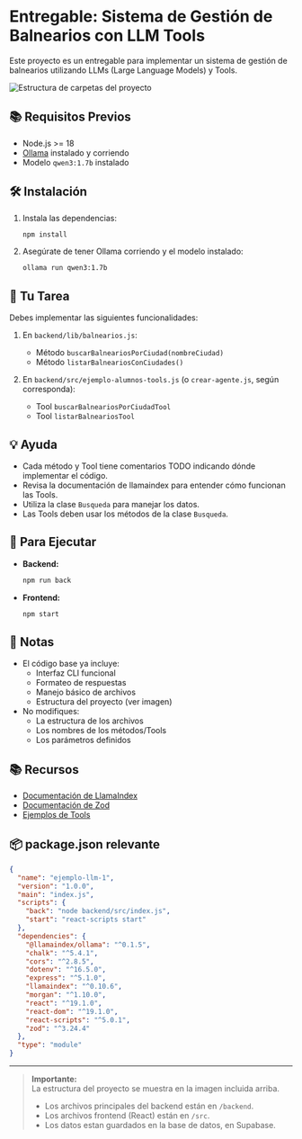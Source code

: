 # Entregable: Sistema de Gestión de Balnearios con LLM Tools

Este proyecto es un entregable para implementar un sistema de gestión de balnearios utilizando LLMs (Large Language Models) y Tools.

![Estructura de carpetas del proyecto](image1)

## 📚 Requisitos Previos

- Node.js >= 18
- [Ollama](https://ollama.com/) instalado y corriendo
- Modelo `qwen3:1.7b` instalado

## 🛠 Instalación

1. Instala las dependencias:
    ```bash
    npm install
    ```

2. Asegúrate de tener Ollama corriendo y el modelo instalado:
    ```bash
    ollama run qwen3:1.7b
    ```

## 🎯 Tu Tarea

Debes implementar las siguientes funcionalidades:

1. En `backend/lib/balnearios.js`:
    - Método `buscarBalneariosPorCiudad(nombreCiudad)`
    - Método `listarBalneariosConCiudades()`

2. En `backend/src/ejemplo-alumnos-tools.js` (o `crear-agente.js`, según corresponda):
    - Tool `buscarBalneariosPorCiudadTool`
    - Tool `listarBalneariosTool`

## 💡 Ayuda

- Cada método y Tool tiene comentarios TODO indicando dónde implementar el código.
- Revisa la documentación de llamaindex para entender cómo funcionan las Tools.
- Utiliza la clase `Busqueda` para manejar los datos.
- Las Tools deben usar los métodos de la clase `Busqueda`.

## 🚀 Para Ejecutar

- **Backend:**  
    ```bash
    npm run back
    ```
- **Frontend:**  
    ```bash
    npm start
    ```

## 📝 Notas

- El código base ya incluye:
    - Interfaz CLI funcional
    - Formateo de respuestas
    - Manejo básico de archivos
    - Estructura del proyecto (ver imagen)
- No modifiques:
    - La estructura de los archivos
    - Los nombres de los métodos/Tools
    - Los parámetros definidos

## 📚 Recursos

- [Documentación de LlamaIndex](https://docs.llamaindex.ai/)
- [Documentación de Zod](https://zod.dev/)
- [Ejemplos de Tools](https://docs.llamaindex.ai/en/stable/examples/tools/)

## 📦 package.json relevante

```json
{
  "name": "ejemplo-llm-1",
  "version": "1.0.0",
  "main": "index.js",
  "scripts": {
    "back": "node backend/src/index.js",
    "start": "react-scripts start"
  },
  "dependencies": {
    "@llamaindex/ollama": "^0.1.5",
    "chalk": "^5.4.1",
    "cors": "^2.8.5",
    "dotenv": "^16.5.0",
    "express": "^5.1.0",
    "llamaindex": "^0.10.6",
    "morgan": "^1.10.0",
    "react": "^19.1.0",
    "react-dom": "^19.1.0",
    "react-scripts": "^5.0.1",
    "zod": "^3.24.4"
  },
  "type": "module"
}
```

---

> **Importante:**  
> La estructura del proyecto se muestra en la imagen incluida arriba.  
> - Los archivos principales del backend están en `/backend`.
> - Los archivos frontend (React) están en `/src`.
> - Los datos estan guardados en la base de datos, en Supabase.
